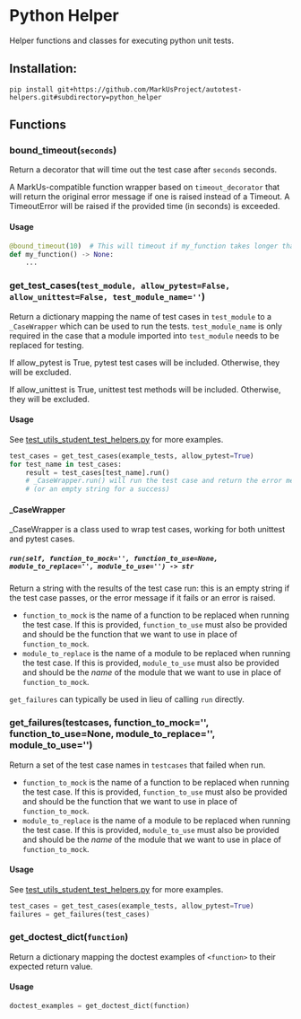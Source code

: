 # Python Helper

Helper functions and classes for executing python unit tests.

## Installation:

```shell
pip install git+https://github.com/MarkUsProject/autotest-helpers.git#subdirectory=python_helper
```

## Functions
### bound_timeout(`seconds`)
Return a decorator that will time out the test case after `seconds` seconds. 

A MarkUs-compatible function wrapper based on `timeout_decorator` that will return the original error message if one is raised instead of a Timeout. A TimeoutError will be raised if the provided time (in seconds) is exceeded.

#### Usage
```python
@bound_timeout(10)	# This will timeout if my_function takes longer than 10 seconds to run.
def my_function() -> None:
	...
```

### get_test_cases(`test_module, allow_pytest=False, allow_unittest=False, test_module_name=''`)
Return a dictionary mapping the name of test cases in `test_module`
to a `_CaseWrapper` which can be used to run the tests. `test_module_name` is only required in the case that a module imported into `test_module` needs to be replaced for testing.

If allow_pytest is True, pytest test cases will be included. Otherwise, they will be excluded.

If allow_unittest is True, unittest test methods will be included. Otherwise, they will be excluded.

#### Usage
See [test_utils_student_test_helpers.py](./python_helper/test/test_utils_student_test_helpers.py) for more examples.

```python
test_cases = get_test_cases(example_tests, allow_pytest=True)
for test_name in test_cases:
	result = test_cases[test_name].run()
	# _CaseWrapper.run() will run the test case and return the error message
	# (or an empty string for a success)
```

#### \_CaseWrapper
\_CaseWrapper is a class used to wrap test cases, working for both unittest and pytest cases.

##### `run(self, function_to_mock='', function_to_use=None, module_to_replace='', module_to_use='') -> str` 
Return a string with the results of the test case run: this is an empty string if the test case passes, or the error message if it fails or an error is raised.

- `function_to_mock` is the name of a function to be replaced when running the test case. If this is provided, `function_to_use` must also be provided and should be the function that we want to use in place of `function_to_mock`.
- `module_to_replace` is the name of a module to be replaced when running the test case. If this is provided, `module_to_use` must also be provided and should be the *name* of the module that we want to use in place of `function_to_mock`.

`get_failures` can typically be used in lieu of calling `run` directly.

### get_failures(testcases, function_to_mock='', function_to_use=None, module_to_replace='', module_to_use='')
Return a set of the test case names in `testcases` that failed when run.

- `function_to_mock` is the name of a function to be replaced when running the test case. If this is provided, `function_to_use` must also be provided and should be the function that we want to use in place of `function_to_mock`.
- `module_to_replace` is the name of a module to be replaced when running the test case. If this is provided, `module_to_use` must also be provided and should be the *name* of the module that we want to use in place of `function_to_mock`.

#### Usage
See [test_utils_student_test_helpers.py](./python_helper/test/test_utils_student_test_helpers.py) for more examples.

```python
test_cases = get_test_cases(example_tests, allow_pytest=True)
failures = get_failures(test_cases)
```

### get_doctest_dict(`function`)
Return a dictionary mapping the doctest examples of `<function>` to their expected return value.

#### Usage
```python
doctest_examples = get_doctest_dict(function)
```
